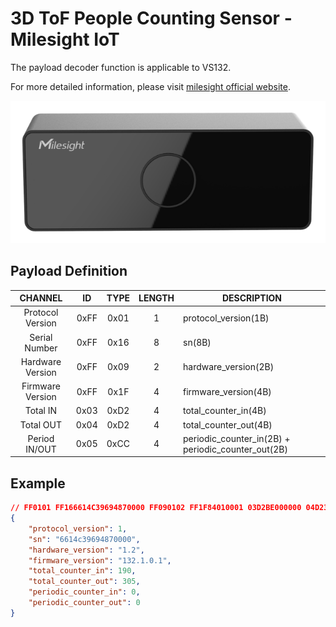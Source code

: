 # 3D ToF People Counting Sensor - Milesight IoT

The payload decoder function is applicable to VS132.

For more detailed information, please visit [milesight official website](https://www.milesight-iot.com).

![VS132](VS132.png)

## Payload Definition

|     CHANNEL      |  ID  | TYPE | LENGTH | DESCRIPTION                                        |
| :--------------: | :--: | :--: | :----: | -------------------------------------------------- |
| Protocol Version | 0xFF | 0x01 |   1    | protocol_version(1B)                               |
|  Serial Number   | 0xFF | 0x16 |   8    | sn(8B)                                             |
| Hardware Version | 0xFF | 0x09 |   2    | hardware_version(2B)                               |
| Firmware Version | 0xFF | 0x1F |   4    | firmware_version(4B)                               |
|     Total IN     | 0x03 | 0xD2 |   4    | total_counter_in(4B)                               |
|    Total OUT     | 0x04 | 0xD2 |   4    | total_counter_out(4B)                              |
|  Period IN/OUT   | 0x05 | 0xCC |   4    | periodic_counter_in(2B) + periodic_counter_out(2B) |

## Example

```json
// FF0101 FF166614C39694870000 FF090102 FF1F84010001 03D2BE000000 04D231010000 05CC00000000
{
    "protocol_version": 1,
    "sn": "6614c39694870000",
    "hardware_version": "1.2",
    "firmware_version": "132.1.0.1",
    "total_counter_in": 190,
    "total_counter_out": 305,
    "periodic_counter_in": 0,
    "periodic_counter_out": 0
}
```
